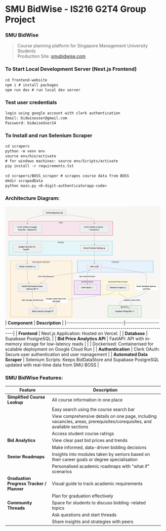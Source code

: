 # SMU BidWise - IS216 G2T4 Group Project

### SMU BidWise

> Course planning platform for Singapore Management University Students<br>
> Production Site: [smubidwise.com](https://www.smubidwise.com)

### To Start Local Development Server (Next.js Frontend)
```
cd frontend-website
npm i # install packages
npm run dev # run local dev server
```

### Test user credentials
```
login using google account with clerk authentication
Email: bidwiseuser@gmail.com
Password: bidwiseUser24

```

### To Install and run Selenium Scraper
```
cd scrapers
python -m venv env
source env/bin/activate 
# for windows machines: source env/Scripts/activate
pip install -r requirements.txt

cd scrapers/BOSS_scraper # scrapes course data from BOSS
mkdir scrapedData
python main.py <6-digit-authenticatorapp-code>

```
### Architecture Diagram:
![architecture_diagram](readMeImages/architectureDiagram07112024.png)
| **Component**               | **Description**                                                                                   |
|-----------------------------|---------------------------------------------------------------------------------------------------|
| **Frontend**                | Next.js Application: Hosted on Vercel.                                                            |
| **Database**                | Supabase PostgreSQL                                                                               |
| **Bid Price Analytics API** | FastAPI: API with in-memory storage for low-latency reads                                         |
|                             | Dockerised: Containerised for scalable deployment on Google Cloud Run                             |
| **Authentication**          | Clerk OAuth: Secure user authentication and user management                                        |
| **Automated Data Scraper**  | Selenium Scripts: Keeps BidDataStore and Supabase PostgreSQL updated with real-time data from SMU BOSS |


### SMU BidWise Features:
| **Feature**                  | **Description**                                                                                   |
|------------------------------|---------------------------------------------------------------------------------------------------|
| **Simplified Course Lookup** | All course information in one place                                                               |
|                              | Easy search using the course search bar                                                           |
|                              | View comprehensive details on one page, including vacancies, areas, prerequisites/corequisites, and available sections |
|                              | Access student course ratings                                                                     |
| **Bid Analytics**            | View clear past bid prices and trends                                                             |
|                              | Make informed, data-driven bidding decisions                                                      |
| **Senior Roadmaps**          | Insights into modules taken by seniors based on their career goals or degree specialisation       |
|                              | Personalised academic roadmaps with "what if" scenarios                                           |
| **Graduation Progress Tracker / Planner** | Visual guide to track academic requirements                                        |
|                              | Plan for graduation effectively                                                                   |
| **Community Threads**        | Space for students to discuss bidding-related topics                                              |
|                              | Ask questions and start threads                                                                   |
|                              | Share insights and strategies with peers                                                          |
